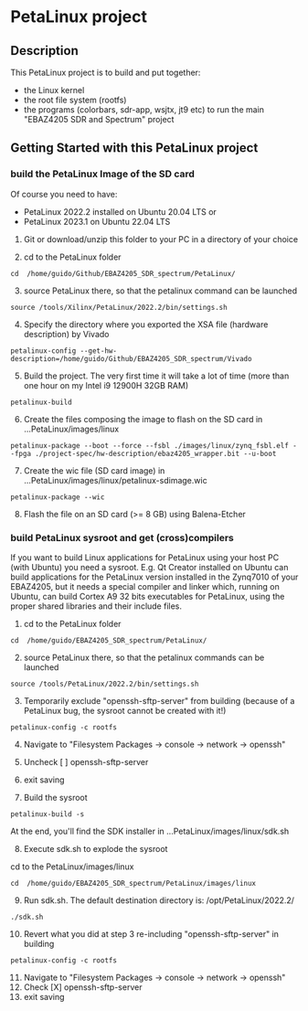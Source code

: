 # PetaLinux project
 
## Description

This PetaLinux project is to build and put together:
* the Linux kernel
* the root file system (rootfs)
* the programs (colorbars, sdr-app, wsjtx, jt9 etc)
to run the main "EBAZ4205 SDR and Spectrum" project

## Getting Started with this PetaLinux project

### build the PetaLinux Image of the SD card

Of course you need to have:
* PetaLinux 2022.2 installed on Ubuntu 20.04 LTS or 
* PetaLinux 2023.1 on Ubuntu 22.04 LTS

1. Git or download/unzip this folder to your PC in a directory of your choice

2. cd to the PetaLinux folder
```
cd  /home/guido/Github/EBAZ4205_SDR_spectrum/PetaLinux/ 
```
3. source PetaLinux there, so that the petalinux command can be launched
```
source /tools/Xilinx/PetaLinux/2022.2/bin/settings.sh 
```
4. Specify the directory where you exported the XSA file (hardware description) by Vivado
```
petalinux-config --get-hw-description=/home/guido/Github/EBAZ4205_SDR_spectrum/Vivado
```

5. Build the project. The very first time it will take a lot of time (more than one hour on my Intel i9 12900H 32GB RAM)
```
petalinux-build
```
6. Create the files composing the image to flash on the SD card in ...PetaLinux/images/linux
```
petalinux-package --boot --force --fsbl ./images/linux/zynq_fsbl.elf --fpga ./project-spec/hw-description/ebaz4205_wrapper.bit --u-boot
```
7. Create the wic file (SD card image) in ...PetaLinux/images/linux/petalinux-sdimage.wic
```
petalinux-package --wic
```
8. Flash the file on an SD card (>= 8 GB) using Balena-Etcher


### build PetaLinux sysroot and get (cross)compilers

If you want to build Linux applications for PetaLinux using your host PC (with Ubuntu) you need a sysroot. E.g. Qt Creator installed on Ubuntu can build applications for the PetaLinux version installed in the Zynq7010 of your EBAZ4205, but it needs a special compiler and linker which, running on Ubuntu, can build Cortex A9 32 bits executables for PetaLinux, using the proper shared libraries and their include files. 

1. cd to the PetaLinux folder
```
cd  /home/guido/EBAZ4205_SDR_spectrum/PetaLinux/ 
```
2. source PetaLinux there, so that the petalinux commands can be launched
```
source /tools/PetaLinux/2022.2/bin/settings.sh 
```

3. Temporarily exclude "openssh-sftp-server" from building (because of a PetaLinux bug, the sysroot cannot be created with it!)
```
petalinux-config -c rootfs 
```
4. Navigate to "Filesystem Packages  → console  → network  → openssh"
5. Uncheck [ ] openssh-sftp-server 
6. exit saving

7. Build the sysroot
```
petalinux-build -s
```
At the end, you'll find the SDK installer in ...PetaLinux/images/linux/sdk.sh

8. Execute sdk.sh to explode the sysroot

cd to the PetaLinux/images/linux
```
cd  /home/guido/EBAZ4205_SDR_spectrum/PetaLinux/images/linux
```
9. Run sdk.sh. The default destination directory is: /opt/PetaLinux/2022.2/
```
./sdk.sh
```
10. Revert what you did at step 3 re-including "openssh-sftp-server" in building
```
petalinux-config -c rootfs 
```
11. Navigate to "Filesystem Packages  → console  → network  → openssh"
12. Check [X] openssh-sftp-server 
13. exit saving
